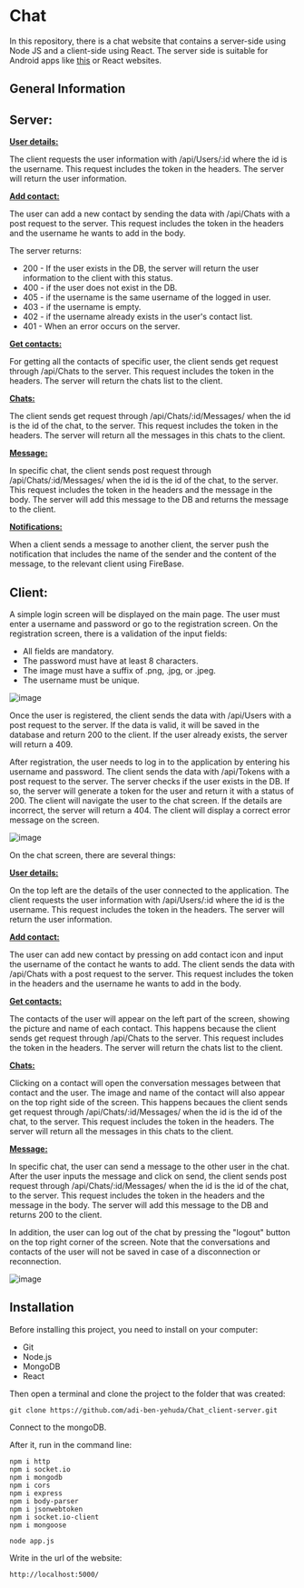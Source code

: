 # Chat

In this repository, there is a chat website that contains a server-side using Node JS and a client-side using React. The server side is suitable for Android apps like [this](https://github.com/adi-ben-yehuda/android_chat) or React websites. 

## General Information

## Server: 
<ins>**User details:**</ins>

The client requests the user information with /api/Users/:id where the id is the username. This request includes the token in the headers. The server will return the user information.

<ins>**Add contact:**</ins>

The user can add a new contact by sending the data with /api/Chats with a post request to the server. This request includes the token in the headers and the username he wants to add in the body.

The server returns: 
- 200 - If the user exists in the DB, the server will return the user information to the client with this status.
- 400 - if the user does not exist in the DB. 
- 405 - if the username is the same username of the logged in user. 
- 403 - if the username is empty. 
- 402 - if the username already exists in the user's contact list. 
- 401 - When an error occurs on the server.

<ins>**Get contacts:**</ins>

For getting all the contacts of specific user, the client sends get request through /api/Chats to the server. This request includes the token in the headers. The server will return the chats list to the client.

<ins>**Chats:**</ins>

The client sends get request through /api/Chats/:id/Messages/ when the id is the id of the chat, to the server. This request includes the token in the headers. The server will return all the messages in this chats to the client.

<ins>**Message:**</ins>

In specific chat, the client sends post request through /api/Chats/:id/Messages/ when the id is the id of the chat, to the server. This request includes the token in the headers and the message in the body. The server will add this message to the DB and returns the message to the client.

<ins>**Notifications:**</ins>

When a client sends a message to another client, the server push the notification that includes the name of the sender and the content of the message, to the relevant client using FireBase.

## Client: 
A simple login screen will be displayed on the main page. The user must enter a username and password or go to the registration screen.
On the registration screen, there is a validation of the input fields:
  -  All fields are mandatory.
   - The password must have at least 8 characters.
   - The image must have a suffix of .png, .jpg, or .jpeg.
   - The username must be unique.
    
![image](https://github.com/adi-ben-yehuda/server_NodeJS/assets/117977429/b32771bd-58a0-4798-b5ea-c49794f65bc7)

Once the user is registered, the client sends the data with /api/Users with a post request to the server. If the data is valid, it will be saved in the database and return 200 to the client. If the user already exists, the server will return a 409.

After registration, the user needs to log in to the application by entering his username and password. 
The client sends the data with /api/Tokens with a post request to the server. The server checks if the user exists in the DB. 
If so, the server will generate a token for the user and return it with a status of 200. The client will navigate the user to the chat screen.
If the details are incorrect, the server will return a 404. The client will display a correct error message on the screen.

![image](https://github.com/adi-ben-yehuda/server_NodeJS/assets/117977429/4689018e-6ffc-42bb-bfde-11e3636ce604)

On the chat screen, there are several things:

<ins>**User details:**</ins>

On the top left are the details of the user connected to the application. The client requests the user information with /api/Users/:id where the id is the username. This request includes the token in the headers. The server will return the user information.

<ins>**Add contact:**</ins>

The user can add new contact by pressing on add contact icon and input the username of the contact he wants to add. 
The client sends the data with /api/Chats with a post request to the server. This request includes the token in the headers and the username he wants to add in the body. 

<ins>**Get contacts:**</ins>

The contacts of the user will appear on the left part of the screen, showing the picture and name of each contact.
This happens because the client sends get request through /api/Chats to the server. This request includes the token in the headers. 
The server will return the chats list to the client. 

<ins>**Chats:**</ins>

Clicking on a contact will open the conversation messages between that contact and the user. The image and name of the contact will also appear on the top right side of the screen.
This happens becaues the client sends get request through /api/Chats/:id/Messages/ when the id is the id of the chat, to the server. This request includes the token in the headers. 
The server will return all the messages in this chats to the client. 

<ins>**Message:**</ins>

In specific chat, the user can send a message to the other user in the chat. After the user inputs the message and click on send, the client sends post request through /api/Chats/:id/Messages/ when the id is the id of the chat, to the server. This request includes the token in the headers and the message in the body. 
The server will add this message to the DB and returns 200 to the client. 

In addition, the user can log out of the chat by pressing the "logout" button on the top right corner of the screen. Note that the conversations and contacts of the user will not be saved in case of a disconnection or reconnection.

![image](https://github.com/adi-ben-yehuda/server_NodeJS/assets/117977429/18f173c7-9b33-4e25-b1c2-550b3c4210a0)

## Installation
Before installing this project, you need to install on your computer:
* Git
* Node.js
* MongoDB
* React

Then open a terminal and clone the project to the folder that was created:
```
git clone https://github.com/adi-ben-yehuda/Chat_client-server.git
```
Connect to the mongoDB.

After it, run in the command line:
```
npm i http
npm i socket.io
npm i mongodb
npm i cors
npm i express
npm i body-parser
npm i jsonwebtoken
npm i socket.io-client
npm i mongoose

node app.js
```
Write in the url of the website:
```
http://localhost:5000/
```



